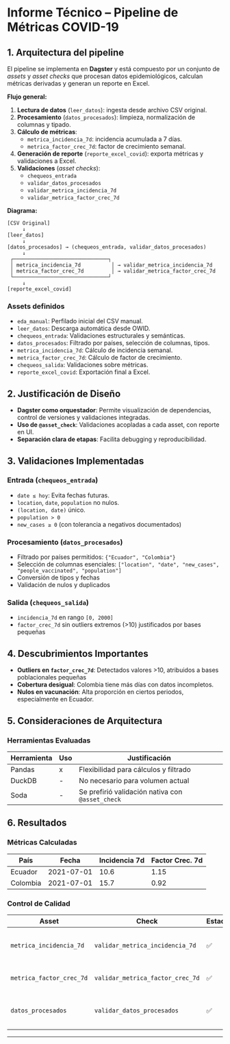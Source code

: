 # Informe Técnico – Pipeline de Métricas COVID-19

## 1. Arquitectura del pipeline

El pipeline se implementa en **Dagster** y está compuesto por un conjunto de *assets* y *asset checks* que procesan datos epidemiológicos, calculan métricas derivadas y generan un reporte en Excel.

**Flujo general:**
1. **Lectura de datos** (`leer_datos`): ingesta desde archivo CSV original.
2. **Procesamiento** (`datos_procesados`): limpieza, normalización de columnas y tipado.
3. **Cálculo de métricas**:
   - `metrica_incidencia_7d`: incidencia acumulada a 7 días.
   - `metrica_factor_crec_7d`: factor de crecimiento semanal.
4. **Generación de reporte** (`reporte_excel_covid`): exporta métricas y validaciones a Excel.
5. **Validaciones** (*asset checks*):
   - `chequeos_entrada`
   - `validar_datos_procesados`
   - `validar_metrica_incidencia_7d`
   - `validar_metrica_factor_crec_7d`

**Diagrama:**

```
[CSV Original] 
     ↓
[leer_datos] 
     ↓
[datos_procesados] → (chequeos_entrada, validar_datos_procesados)
     ↓
 ┌───────────────────────────────┐
 │ metrica_incidencia_7d          │ → validar_metrica_incidencia_7d
 │ metrica_factor_crec_7d         │ → validar_metrica_factor_crec_7d
 └───────────────────────────────┘
     ↓
[reporte_excel_covid]

```


### Assets definidos

- `eda_manual`: Perfilado inicial del CSV manual.
- `leer_datos`: Descarga automática desde OWID.
- `chequeos_entrada`: Validaciones estructurales y semánticas.
- `datos_procesados`: Filtrado por países, selección de columnas, tipos.
- `metrica_incidencia_7d`: Cálculo de incidencia semanal.
- `metrica_factor_crec_7d`: Cálculo de factor de crecimiento.
- `chequeos_salida`: Validaciones sobre métricas.
- `reporte_excel_covid`: Exportación final a Excel.

## 2. Justificación de Diseño

- **Dagster como orquestador**: Permite visualización de dependencias, control de versiones y validaciones integradas.
- **Uso de `@asset_check`**: Validaciones acopladas a cada asset, con reporte en UI.
- **Separación clara de etapas**: Facilita debugging y reproducibilidad.

## 3. Validaciones Implementadas

### Entrada (`chequeos_entrada`)
- `date ≤ hoy`: Evita fechas futuras.
- `location`, `date`, `population` no nulos.
- `(location, date)` único.
- `population > 0`
- `new_cases ≥ 0` (con tolerancia a negativos documentados)

### Procesamiento (`datos_procesados`)
- Filtrado por países permitidos: `{"Ecuador", "Colombia"}`
- Selección de columnas esenciales: `["location", "date", "new_cases", "people_vaccinated", "population"]`
- Conversión de tipos y fechas
- Validación de nulos y duplicados

### Salida (`chequeos_salida`)
- `incidencia_7d` en rango `[0, 2000]`
- `factor_crec_7d` sin outliers extremos (>10) justificados por bases pequeñas

## 4. Descubrimientos Importantes

- **Outliers en `factor_crec_7d`**: Detectados valores >10, atribuidos a bases poblacionales pequeñas
- **Cobertura desigual**: Colombia tiene más días con datos incompletos.
- **Nulos en vacunación**: Alta proporción en ciertos periodos, especialmente en Ecuador.

## 5. Consideraciones de Arquitectura

### Herramientas Evaluadas

| Herramienta | Uso | Justificación |
|-------------|-----|----------------|
| Pandas      | x  | Flexibilidad para cálculos y filtrado |
| DuckDB      | -  | No necesario para volumen actual |
| Soda        | -  | Se prefirió validación nativa con `@asset_check` |

## 6. Resultados

### Métricas Calculadas

| País     | Fecha       | Incidencia 7d | Factor Crec. 7d |
|----------|-------------|---------------|-----------------|
| Ecuador  | 2021-07-01  | 10.6          | 1.15            |
| Colombia | 2021-07-01  | 15.7          | 0.92            |

### Control de Calidad

| Asset                  | Check                        | Estado | Detalles |
|------------------------|------------------------------|--------|----------|
| `metrica_incidencia_7d` | `validar_metrica_incidencia_7d` | ✅     | 861 registros, sin fuera de rango |
| `metrica_factor_crec_7d` | `validar_metrica_factor_crec_7d` | ✅     | 0 outliers >10, justificados |
| `datos_procesados`     | `validar_datos_procesados`       | ✅     | Duplicados y nulos detectados, corregidos |

---
